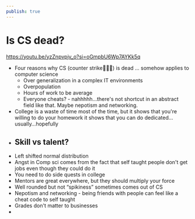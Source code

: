 ```yaml
---
publish: true
---
```

# Is CS dead?

https://youtu.be/yzZnpvpjv_o?si=oGmpbU6Wp7AYKk5q

- Four reasons why CS (counter strike🤣🤣🤣) is dead … somehow applies to computer science
    - Over generalization in a complex IT environments
    - Overpopulation
    - Hours of work to be average
    - Everyone cheats? - nahhhhh…there's not shortcut in an abstract field like that.  Maybe nepotism and networking.
- College is a waste of time most of the time, but it shows that you're willing to do your homework it shows that you can do dedicated…usually…hopefully
- Skill vs talent?
    - 
- Left shifted normal distribution
- Angst in Comp sci comes from the fact that self taught people don't get jobs even though they could do it
- You need to do side quests in college
- Mentors are great everywhere, but they should multiply your force
- Well rounded but not “spikiness” sometimes comes out of CS
- Nepotism and networking - being friends with people can feel like a cheat code to self taught
- Grades don't matter to businesses
-